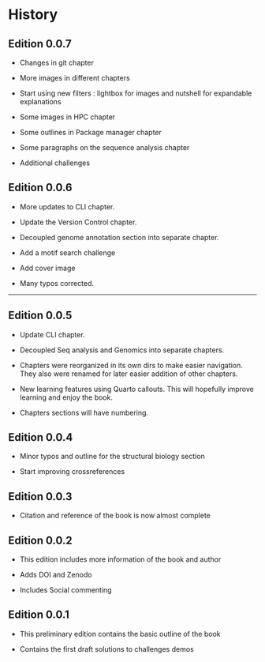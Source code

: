 # History

## Edition 0.0.7

- Changes in git chapter
  
- More images in different chapters

- Start using new filters : lightbox for images and nutshell for expandable explanations

- Some images in HPC chapter

- Some outlines in Package manager chapter

- Some paragraphs on the sequence analysis chapter

- Additional challenges

## Edition 0.0.6

- More updates to CLI chapter.

- Update the Version Control chapter.
  
- Decoupled genome annotation section into separate chapter.

- Add a motif search challenge

- Add cover image

- Many typos corrected.
****
## Edition 0.0.5

- Update CLI chapter.

- Decoupled Seq analysis and Genomics into separate chapters.

- Chapters were reorganized in its own dirs to make easier navigation. They also were renamed for later easier addition of other chapters.

- New learning features using Quarto callouts. This will hopefully improve learning and enjoy the book.

- Chapters sections will have numbering.
  
## Edition 0.0.4

- Minor typos and outline for the structural biology section

- Start improving crossreferences

## Edition 0.0.3

- Citation and reference of the book is now almost complete

## Edition 0.0.2

- This edition includes more information of the book and author

- Adds DOI and Zenodo

- Includes Social commenting

## Edition 0.0.1

- This preliminary edition contains the basic outline of the book

- Contains the first draft solutions to challenges demos
